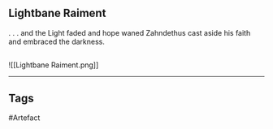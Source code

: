 ## Lightbane Raiment
. . . and the Light faded and hope waned
Zahndethus cast aside his faith
and embraced the darkness.
## 
![[Lightbane Raiment.png]]

---
## Tags
#Artefact